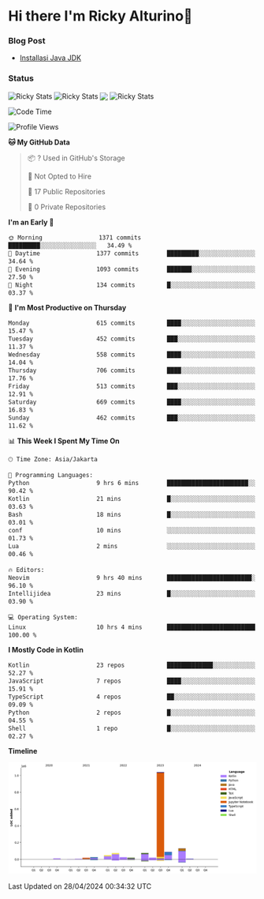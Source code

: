 # Hi there I'm Ricky Alturino👋

### Blog Post

<!-- BLOG-POST-LIST:START -->

- [Installasi Java JDK](https://onirutla.medium.com/installasi-java-jdk-ec701beeb5cb?source=rss-d9d81c918cc9------2)
<!-- BLOG-POST-LIST:END -->

### Status

<img align="center" alt="Ricky Stats" src="https://github-readme-stats.vercel.app/api?username=Alturino&theme=dark&show_icons=true&hide_border=false" />
<img align="center" alt="Ricky Stats" src="https://github-readme-stats.vercel.app/api/top-langs/?username=Alturino&theme=dark&show_icons=true&layout=compact"/>
<img align="center" width="640px" src="https://github-readme-stats.vercel.app/api/wakatime?username=Alturino&layout=compact&hide_border=true&theme=dark">
<img align="center" alt="Ricky Stats" src="https://leetcard.jacoblin.cool/onirutla?border=0&radius=20&ext=activity"/>

<!--START_SECTION:waka-->
![Code Time](http://img.shields.io/badge/Code%20Time-247%20hrs%2016%20mins-blue)

![Profile Views](http://img.shields.io/badge/Profile%20Views-0-blue)

**🐱 My GitHub Data** 

> 📦 ? Used in GitHub's Storage 
 > 
> 🚫 Not Opted to Hire
 > 
> 📜 17 Public Repositories 
 > 
> 🔑 0 Private Repositories 
 > 
**I'm an Early 🐤** 

```text
🌞 Morning                1371 commits        █████████░░░░░░░░░░░░░░░░   34.49 % 
🌆 Daytime                1377 commits        █████████░░░░░░░░░░░░░░░░   34.64 % 
🌃 Evening                1093 commits        ███████░░░░░░░░░░░░░░░░░░   27.50 % 
🌙 Night                  134 commits         █░░░░░░░░░░░░░░░░░░░░░░░░   03.37 % 
```
📅 **I'm Most Productive on Thursday** 

```text
Monday                   615 commits         ████░░░░░░░░░░░░░░░░░░░░░   15.47 % 
Tuesday                  452 commits         ███░░░░░░░░░░░░░░░░░░░░░░   11.37 % 
Wednesday                558 commits         ████░░░░░░░░░░░░░░░░░░░░░   14.04 % 
Thursday                 706 commits         ████░░░░░░░░░░░░░░░░░░░░░   17.76 % 
Friday                   513 commits         ███░░░░░░░░░░░░░░░░░░░░░░   12.91 % 
Saturday                 669 commits         ████░░░░░░░░░░░░░░░░░░░░░   16.83 % 
Sunday                   462 commits         ███░░░░░░░░░░░░░░░░░░░░░░   11.62 % 
```


📊 **This Week I Spent My Time On** 

```text
🕑︎ Time Zone: Asia/Jakarta

💬 Programming Languages: 
Python                   9 hrs 6 mins        ███████████████████████░░   90.42 % 
Kotlin                   21 mins             █░░░░░░░░░░░░░░░░░░░░░░░░   03.63 % 
Bash                     18 mins             █░░░░░░░░░░░░░░░░░░░░░░░░   03.01 % 
conf                     10 mins             ░░░░░░░░░░░░░░░░░░░░░░░░░   01.73 % 
Lua                      2 mins              ░░░░░░░░░░░░░░░░░░░░░░░░░   00.46 % 

🔥 Editors: 
Neovim                   9 hrs 40 mins       ████████████████████████░   96.10 % 
Intellijidea             23 mins             █░░░░░░░░░░░░░░░░░░░░░░░░   03.90 % 

💻 Operating System: 
Linux                    10 hrs 4 mins       █████████████████████████   100.00 % 
```

**I Mostly Code in Kotlin** 

```text
Kotlin                   23 repos            █████████████░░░░░░░░░░░░   52.27 % 
JavaScript               7 repos             ████░░░░░░░░░░░░░░░░░░░░░   15.91 % 
TypeScript               4 repos             ██░░░░░░░░░░░░░░░░░░░░░░░   09.09 % 
Python                   2 repos             █░░░░░░░░░░░░░░░░░░░░░░░░   04.55 % 
Shell                    1 repo              █░░░░░░░░░░░░░░░░░░░░░░░░   02.27 % 
```



**Timeline**

![Lines of Code chart](https://raw.githubusercontent.com/Alturino/Alturino/main/assets/bar_graph.png)


 Last Updated on 28/04/2024 00:34:32 UTC
<!--END_SECTION:waka-->
